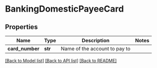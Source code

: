 # BankingDomesticPayeeCard

## Properties
Name | Type | Description | Notes
------------ | ------------- | ------------- | -------------
**card_number** | **str** | Name of the account to pay to | 

[[Back to Model list]](../README.md#documentation-for-models) [[Back to API list]](../README.md#documentation-for-api-endpoints) [[Back to README]](../README.md)


